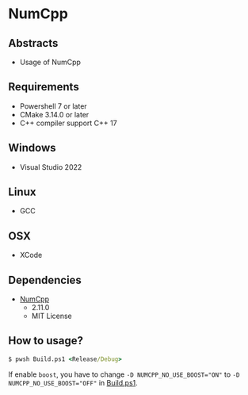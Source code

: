# NumCpp

## Abstracts

* Usage of NumCpp

## Requirements

* Powershell 7 or later
* CMake 3.14.0 or later
* C++ compiler support C++ 17

## Windows

* Visual Studio 2022

## Linux

* GCC

## OSX

* XCode

## Dependencies

* [NumCpp](https://github.com/dpilger26/NumCpp)
  * 2.11.0
  * MIT License

## How to usage?

````cmd
$ pwsh Build.ps1 <Release/Debug>
````

If enable `boost`, you have to change `-D NUMCPP_NO_USE_BOOST="ON"` to `-D NUMCPP_NO_USE_BOOST="OFF"` in [Build.ps1](./Build.ps1).